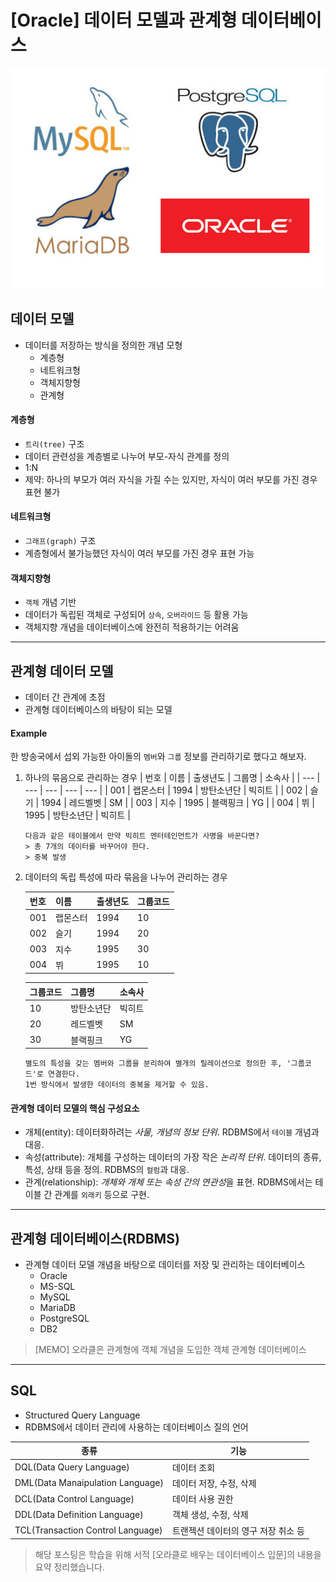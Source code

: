 # \[Oracle\] 데이터 모델과 관계형 데이터베이스

![상용 RDBMS](./image.jpeg)

## 데이터 모델

- 데이터를 저장하는 방식을 정의한 개념 모형
	- 계층형
	- 네트워크형
	- 객체지향형
	- 관계형

#### 계층형

- `트리(tree)` 구조
- 데이터 관련성을 계층별로 나누어 부모-자식 관계를 정의
- 1:N
- 제약: 하나의 부모가 여러 자식을 가질 수는 있지만, 자식이 여러 부모를 가진 경우 표현 불가

#### 네트워크형

- `그래프(graph)` 구조
- 계층형에서 불가능했던 자식이 여러 부모를 가진 경우 표현 가능

#### 객체지향형

- `객체` 개념 기반
- 데이터가 독립된 객체로 구성되어 `상속`, `오버라이드` 등 활용 가능
- 객체지향 개념을 데이터베이스에 완전히 적용하기는 어려움

---


## 관계형 데이터 모델

- 데이터 간 관계에 초점
- 관계형 데이터베이스의 바탕이 되는 모델

#### Example

한 방송국에서 섭외 가능한 아이돌의 `멤버`와 `그룹` 정보를 관리하기로 했다고 해보자.

1. 하나의 묶음으로 관리하는 경우
	| 번호 | 이름 | 출생년도 | 그룹명 | 소속사 | 
	| --- | --- | --- | --- | --- |
	| 001 | 랩몬스터 | 1994 | 방탄소년단 | 빅히트 |
	| 002 | 슬기 | 1994 | 레드벨벳 | SM |
	| 003 | 지수 | 1995 | 블랙핑크 | YG |
	| 004 | 뷔 | 1995 | 방탄소년단 | 빅히트 |

	```text
	다음과 같은 테이블에서 만약 빅히트 엔터테인먼트가 사명을 바꾼다면?
	> 총 7개의 데이터를 바꾸어야 한다.
	> 중복 발생
	```

2. 데이터의 독립 특성에 따라 묶음을 나누어 관리하는 경우
	
	| 번호 | 이름 | 출생년도 | 그룹코드 | 
	| --- | --- | --- | --- |
	| 001 | 랩몬스터 | 1994 | 10 |
	| 002 | 슬기 | 1994 | 20 |
	| 003 | 지수 | 1995 | 30 |
	| 004 | 뷔 | 1995 | 10 |
	
	| 그룹코드 | 그룹명 | 소속사 | 
	| --- | --- | --- |
	| 10 | 방탄소년단 | 빅히트 |
	| 20 | 레드벨벳 | SM |
	| 30 | 블랙핑크 | YG |

	```text
	별도의 특성을 갖는 멤버와 그룹을 분리하여 별개의 릴레이션으로 정의한 후, '그룹코드'로 연결한다.
	1번 방식에서 발생한 데이터의 중복을 제거할 수 있음.
	```

#### 관계형 데이터 모델의 핵심 구성요소
- 개체(entity): 데이터화하려는 *사물, 개념의 정보 단위*. RDBMS에서 `테이블` 개념과 대응.
- 속성(attribute): 개체를 구성하는 데이터의 가장 작은 *논리적 단위*. 데이터의 종류, 특성, 상태 등을 정의. RDBMS의 `컬럼`과 대응.
- 관계(relationship): *개체와 개체 또는 속성 간의 연관성*을 표현. RDBMS에서는 테이블 간 관계를 `외래키` 등으로 구현.

---


## 관계형 데이터베이스(RDBMS)

- 관계형 데이터 모델 개념을 바탕으로 데이터를 저장 및 관리하는 데이터베이스
	- Oracle
	- MS-SQL
	- MySQL
	- MariaDB
	- PostgreSQL
	- DB2



> [MEMO]
> 오라클은 관계형에 객체 개념을 도입한 객체 관계형 데이터베이스

---


## SQL

- Structured Query Language
- RDBMS에서 데이터 관리에 사용하는 데이터베이스 질의 언어
 
|종류|기능|
|---|---|
| DQL(Data Query Language) | 데이터 조회 |
| DML(Data Manaipulation Language) | 데이터 저장, 수정, 삭제|
| DCL(Data Control Language) | 데이터 사용 권한 |
| DDL(Data Definition Language) | 객체 생성, 수정, 삭제 |
| TCL(Transaction Control Language) | 트랜젝션 데이터의 영구 저장 취소 등 |

> 해당 포스팅은 학습을 위해 서적 \[오라클로 배우는 데이터베이스 입문\]의 내용을 요약 정리했습니다.

